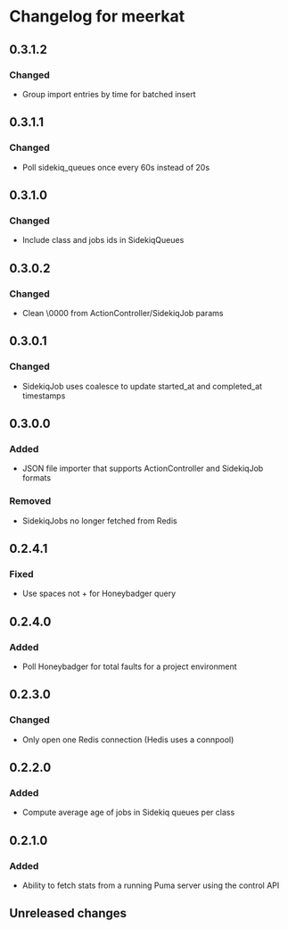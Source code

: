 # Changelog for meerkat

## 0.3.1.2

### Changed
- Group import entries by time for batched insert

## 0.3.1.1

### Changed
- Poll sidekiq_queues once every 60s instead of 20s

## 0.3.1.0

### Changed
- Include class and jobs ids in SidekiqQueues

## 0.3.0.2

### Changed
- Clean \0000 from ActionController/SidekiqJob params

## 0.3.0.1

### Changed
- SidekiqJob uses coalesce to update started\_at and completed\_at timestamps

## 0.3.0.0

### Added
- JSON file importer that supports ActionController and SidekiqJob formats

### Removed
- SidekiqJobs no longer fetched from Redis

## 0.2.4.1

### Fixed
- Use spaces not + for Honeybadger query

## 0.2.4.0

### Added
- Poll Honeybadger for total faults for a project environment

## 0.2.3.0

### Changed
- Only open one Redis connection (Hedis uses a connpool)

## 0.2.2.0

### Added
- Compute average age of jobs in Sidekiq queues per class

## 0.2.1.0

### Added
- Ability to fetch stats from a running Puma server using the control API

## Unreleased changes
